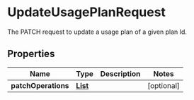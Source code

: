 

# UpdateUsagePlanRequest

The PATCH request to update a usage plan of a given plan Id.

## Properties

| Name | Type | Description | Notes |
|------------ | ------------- | ------------- | -------------|
|**patchOperations** | [**List**](List.md) |  |  [optional] |



